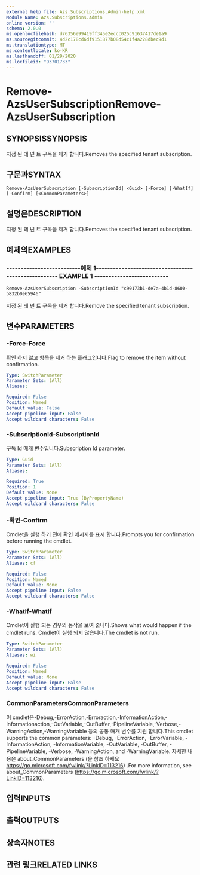 ```yaml
---
external help file: Azs.Subscriptions.Admin-help.xml
Module Name: Azs.Subscriptions.Admin
online version: ''
schema: 2.0.0
ms.openlocfilehash: d76356e99419ff345e2eccc025c91637417de1a9
ms.sourcegitcommit: 4d2c178cd6df9151877b08d54c1f4a228dbec9d1
ms.translationtype: MT
ms.contentlocale: ko-KR
ms.lasthandoff: 01/29/2020
ms.locfileid: "93701733"
---
```

# <span data-ttu-id="30e96-101">Remove-AzsUserSubscription</span><span class="sxs-lookup"><span data-stu-id="30e96-101">Remove-AzsUserSubscription</span></span>

## <span data-ttu-id="30e96-102">SYNOPSIS</span><span class="sxs-lookup"><span data-stu-id="30e96-102">SYNOPSIS</span></span>
<span data-ttu-id="30e96-103">지정 된 테 넌 트 구독을 제거 합니다.</span><span class="sxs-lookup"><span data-stu-id="30e96-103">Removes the specified tenant subscription.</span></span>

## <span data-ttu-id="30e96-104">구문과</span><span class="sxs-lookup"><span data-stu-id="30e96-104">SYNTAX</span></span>

```
Remove-AzsUserSubscription [-SubscriptionId] <Guid> [-Force] [-WhatIf] [-Confirm] [<CommonParameters>]
```

## <span data-ttu-id="30e96-105">설명은</span><span class="sxs-lookup"><span data-stu-id="30e96-105">DESCRIPTION</span></span>
<span data-ttu-id="30e96-106">지정 된 테 넌 트 구독을 제거 합니다.</span><span class="sxs-lookup"><span data-stu-id="30e96-106">Removes the specified tenant subscription.</span></span>

## <span data-ttu-id="30e96-107">예제의</span><span class="sxs-lookup"><span data-stu-id="30e96-107">EXAMPLES</span></span>

### <span data-ttu-id="30e96-108">--------------------------예제 1--------------------------</span><span class="sxs-lookup"><span data-stu-id="30e96-108">-------------------------- EXAMPLE 1 --------------------------</span></span>
```
Remove-AzsUserSubscription -SubscriptionId "c90173b1-de7a-4b1d-8600-b832b0e65946"
```

<span data-ttu-id="30e96-109">지정 된 테 넌 트 구독을 제거 합니다.</span><span class="sxs-lookup"><span data-stu-id="30e96-109">Remove the specified tenant subscription.</span></span>

## <span data-ttu-id="30e96-110">변수</span><span class="sxs-lookup"><span data-stu-id="30e96-110">PARAMETERS</span></span>

### <span data-ttu-id="30e96-111">-Force</span><span class="sxs-lookup"><span data-stu-id="30e96-111">-Force</span></span>
<span data-ttu-id="30e96-112">확인 하지 않고 항목을 제거 하는 플래그입니다.</span><span class="sxs-lookup"><span data-stu-id="30e96-112">Flag to remove the item without confirmation.</span></span>

```yaml
Type: SwitchParameter
Parameter Sets: (All)
Aliases: 

Required: False
Position: Named
Default value: False
Accept pipeline input: False
Accept wildcard characters: False
```

### <span data-ttu-id="30e96-113">-SubscriptionId</span><span class="sxs-lookup"><span data-stu-id="30e96-113">-SubscriptionId</span></span>
<span data-ttu-id="30e96-114">구독 Id 매개 변수입니다.</span><span class="sxs-lookup"><span data-stu-id="30e96-114">Subscription Id parameter.</span></span>

```yaml
Type: Guid
Parameter Sets: (All)
Aliases: 

Required: True
Position: 1
Default value: None
Accept pipeline input: True (ByPropertyName)
Accept wildcard characters: False
```

### <span data-ttu-id="30e96-115">-확인</span><span class="sxs-lookup"><span data-stu-id="30e96-115">-Confirm</span></span>
<span data-ttu-id="30e96-116">Cmdlet을 실행 하기 전에 확인 메시지를 표시 합니다.</span><span class="sxs-lookup"><span data-stu-id="30e96-116">Prompts you for confirmation before running the cmdlet.</span></span>

```yaml
Type: SwitchParameter
Parameter Sets: (All)
Aliases: cf

Required: False
Position: Named
Default value: None
Accept pipeline input: False
Accept wildcard characters: False
```

### <span data-ttu-id="30e96-117">-WhatIf</span><span class="sxs-lookup"><span data-stu-id="30e96-117">-WhatIf</span></span>
<span data-ttu-id="30e96-118">Cmdlet이 실행 되는 경우의 동작을 보여 줍니다.</span><span class="sxs-lookup"><span data-stu-id="30e96-118">Shows what would happen if the cmdlet runs.</span></span>
<span data-ttu-id="30e96-119">Cmdlet이 실행 되지 않습니다.</span><span class="sxs-lookup"><span data-stu-id="30e96-119">The cmdlet is not run.</span></span>

```yaml
Type: SwitchParameter
Parameter Sets: (All)
Aliases: wi

Required: False
Position: Named
Default value: None
Accept pipeline input: False
Accept wildcard characters: False
```

### <span data-ttu-id="30e96-120">CommonParameters</span><span class="sxs-lookup"><span data-stu-id="30e96-120">CommonParameters</span></span>
<span data-ttu-id="30e96-121">이 cmdlet은-Debug,-ErrorAction,-Erroraction,-InformationAction,-Informationaction,-OutVariable,-OutBuffer,-PipelineVariable,-Verbose,-WarningAction,-WarningVariable 등의 공통 매개 변수를 지원 합니다.</span><span class="sxs-lookup"><span data-stu-id="30e96-121">This cmdlet supports the common parameters: -Debug, -ErrorAction, -ErrorVariable, -InformationAction, -InformationVariable, -OutVariable, -OutBuffer, -PipelineVariable, -Verbose, -WarningAction, and -WarningVariable.</span></span> <span data-ttu-id="30e96-122">자세한 내용은 about_CommonParameters (을 참조 하세요 https://go.microsoft.com/fwlink/?LinkID=113216) .</span><span class="sxs-lookup"><span data-stu-id="30e96-122">For more information, see about_CommonParameters (https://go.microsoft.com/fwlink/?LinkID=113216).</span></span>

## <span data-ttu-id="30e96-123">입력</span><span class="sxs-lookup"><span data-stu-id="30e96-123">INPUTS</span></span>

## <span data-ttu-id="30e96-124">출력</span><span class="sxs-lookup"><span data-stu-id="30e96-124">OUTPUTS</span></span>

## <span data-ttu-id="30e96-125">상속자</span><span class="sxs-lookup"><span data-stu-id="30e96-125">NOTES</span></span>

## <span data-ttu-id="30e96-126">관련 링크</span><span class="sxs-lookup"><span data-stu-id="30e96-126">RELATED LINKS</span></span>

